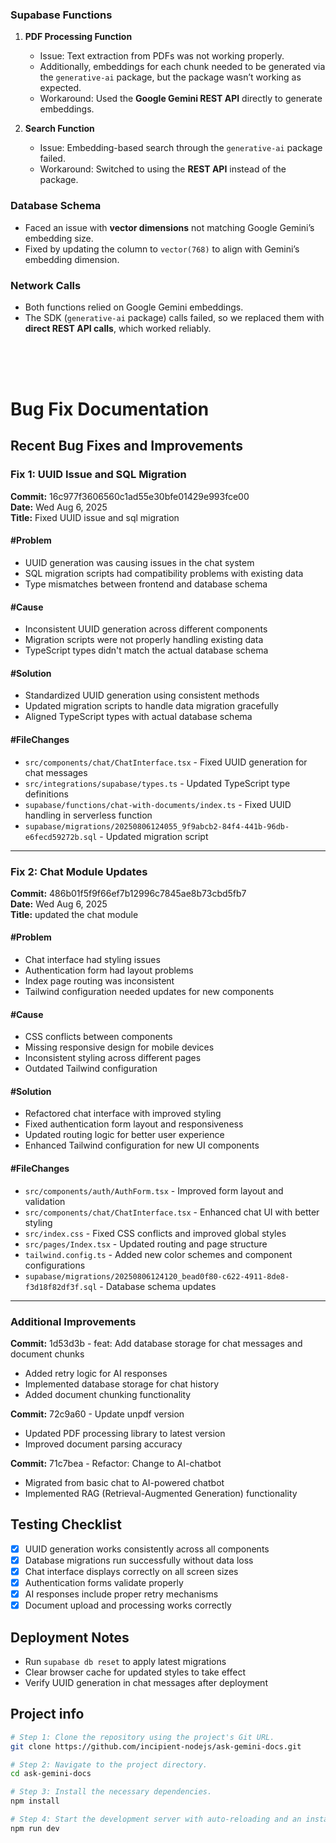### **Supabase Functions**

1. **PDF Processing Function**

   * Issue: Text extraction from PDFs was not working properly.
   * Additionally, embeddings for each chunk needed to be generated via the `generative-ai` package, but the package wasn’t working as expected.
   * Workaround: Used the **Google Gemini REST API** directly to generate embeddings.

2. **Search Function**

   * Issue: Embedding-based search through the `generative-ai` package failed.
   * Workaround: Switched to using the **REST API** instead of the package.

### **Database Schema**

* Faced an issue with **vector dimensions** not matching Google Gemini’s embedding size.
* Fixed by updating the column to `vector(768)` to align with Gemini’s embedding dimension.

### **Network Calls**

* Both functions relied on Google Gemini embeddings.
* The SDK (`generative-ai` package) calls failed, so we replaced them with **direct REST API calls**, which worked reliably.

<br><br><br>
  

# Bug Fix Documentation

## Recent Bug Fixes and Improvements

### Fix 1: UUID Issue and SQL Migration
**Commit:** 16c977f3606560c1ad55e30bfe01429e993fce00  
**Date:** Wed Aug 6, 2025  
**Title:** Fixed UUID issue and sql migration

#### #Problem
- UUID generation was causing issues in the chat system
- SQL migration scripts had compatibility problems with existing data
- Type mismatches between frontend and database schema

#### #Cause
- Inconsistent UUID generation across different components
- Migration scripts were not properly handling existing data
- TypeScript types didn't match the actual database schema

#### #Solution
- Standardized UUID generation using consistent methods
- Updated migration scripts to handle data migration gracefully
- Aligned TypeScript types with actual database schema

#### #FileChanges
- `src/components/chat/ChatInterface.tsx` - Fixed UUID generation for chat messages
- `src/integrations/supabase/types.ts` - Updated TypeScript type definitions
- `supabase/functions/chat-with-documents/index.ts` - Fixed UUID handling in serverless function
- `supabase/migrations/20250806124055_9f9abcb2-84f4-441b-96db-e6fecd59272b.sql` - Updated migration script

---

### Fix 2: Chat Module Updates
**Commit:** 486b01f5f9f66ef7b12996c7845ae8b73cbd5fb7  
**Date:** Wed Aug 6, 2025  
**Title:** updated the chat module

#### #Problem
- Chat interface had styling issues
- Authentication form had layout problems
- Index page routing was inconsistent
- Tailwind configuration needed updates for new components

#### #Cause
- CSS conflicts between components
- Missing responsive design for mobile devices
- Inconsistent styling across different pages
- Outdated Tailwind configuration

#### #Solution
- Refactored chat interface with improved styling
- Fixed authentication form layout and responsiveness
- Updated routing logic for better user experience
- Enhanced Tailwind configuration for new UI components

#### #FileChanges
- `src/components/auth/AuthForm.tsx` - Improved form layout and validation
- `src/components/chat/ChatInterface.tsx` - Enhanced chat UI with better styling
- `src/index.css` - Fixed CSS conflicts and improved global styles
- `src/pages/Index.tsx` - Updated routing and page structure
- `tailwind.config.ts` - Added new color schemes and component configurations
- `supabase/migrations/20250806124120_bead0f80-c622-4911-8de8-f3d18f82df3f.sql` - Database schema updates

---

### Additional Improvements
**Commit:** 1d53d3b - feat: Add database storage for chat messages and document chunks
- Added retry logic for AI responses
- Implemented database storage for chat history
- Added document chunking functionality

**Commit:** 72c9a60 - Update unpdf version
- Updated PDF processing library to latest version
- Improved document parsing accuracy

**Commit:** 71c7bea - Refactor: Change to AI-chatbot
- Migrated from basic chat to AI-powered chatbot
- Implemented RAG (Retrieval-Augmented Generation) functionality

## Testing Checklist
- [x] UUID generation works consistently across all components
- [x] Database migrations run successfully without data loss
- [x] Chat interface displays correctly on all screen sizes
- [x] Authentication forms validate properly
- [x] AI responses include proper retry mechanisms
- [x] Document upload and processing works correctly

## Deployment Notes
- Run `supabase db reset` to apply latest migrations
- Clear browser cache for updated styles to take effect
- Verify UUID generation in chat messages after deployment




## Project info

```sh
# Step 1: Clone the repository using the project's Git URL.
git clone https://github.com/incipient-nodejs/ask-gemini-docs.git

# Step 2: Navigate to the project directory.
cd ask-gemini-docs

# Step 3: Install the necessary dependencies.
npm install

# Step 4: Start the development server with auto-reloading and an instant preview.
npm run dev